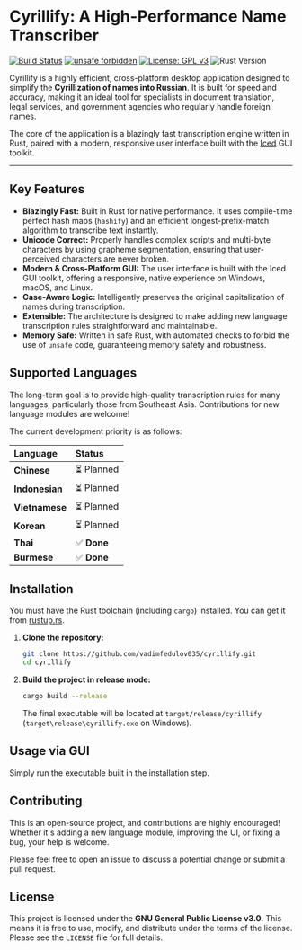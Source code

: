 # Cyrillify: A High-Performance Name Transcriber

[![Build Status](https://github.com/vadimfedulov035/cyrillify/actions/workflows/rust.yml/badge.svg)](https://github.com/vadimfedulov035/cyrillify/actions/workflows/rust.yml)
[![unsafe forbidden](https://img.shields.io/badge/unsafe-forbidden-success.svg)](https://github.com/rust-secure-code/safety-dance/)
[![License: GPL v3](https://img.shields.io/badge/License-GPLv3-blue.svg)](https://www.gnu.org/licenses/gpl-3.0)
![Rust Version](https://img.shields.io/badge/rust-stable-orange.svg)

Cyrillify is a highly efficient, cross-platform desktop application designed to simplify the **Cyrillization of names into Russian**. It is built for speed and accuracy, making it an ideal tool for specialists in document translation, legal services, and government agencies who regularly handle foreign names.

The core of the application is a blazingly fast transcription engine written in Rust, paired with a modern, responsive user interface built with the [Iced](https://iced.rs/) GUI toolkit.


---

## Key Features

*   **Blazingly Fast:** Built in Rust for native performance. It uses compile-time perfect hash maps (`hashify`) and an efficient longest-prefix-match algorithm to transcribe text instantly.
*   **Unicode Correct:** Properly handles complex scripts and multi-byte characters by using grapheme segmentation, ensuring that user-perceived characters are never broken.
*   **Modern & Cross-Platform GUI:** The user interface is built with the Iced GUI toolkit, offering a responsive, native experience on Windows, macOS, and Linux.
*   **Case-Aware Logic:** Intelligently preserves the original capitalization of names during transcription.
*   **Extensible:** The architecture is designed to make adding new language transcription rules straightforward and maintainable.
*   **Memory Safe:** Written in safe Rust, with automated checks to forbid the use of `unsafe` code, guaranteeing memory safety and robustness.

## Supported Languages

The long-term goal is to provide high-quality transcription rules for many languages, particularly those from Southeast Asia. Contributions for new language modules are welcome!

The current development priority is as follows:

| Language | Status |
| :--- | :--- |
| **Chinese** | ⏳ Planned |
| **Indonesian** | ⏳ Planned |
| **Vietnamese** | ⏳ Planned |
| **Korean** | ⏳ Planned |
| **Thai** | ✅ **Done** |
| **Burmese** | ✅ **Done** |

## Installation

You must have the Rust toolchain (including `cargo`) installed. You can get it from [rustup.rs](https://rustup.rs/).

1.  **Clone the repository:**
    ```bash
    git clone https://github.com/vadimfedulov035/cyrillify.git
    cd cyrillify
    ```

2.  **Build the project in release mode:**
    ```bash
    cargo build --release
    ```
    The final executable will be located at `target/release/cyrillify` (`target\release\cyrillify.exe` on Windows).

## Usage via GUI

Simply run the executable built in the installation step.

## Contributing

This is an open-source project, and contributions are highly encouraged! Whether it's adding a new language module, improving the UI, or fixing a bug, your help is welcome.

Please feel free to open an issue to discuss a potential change or submit a pull request.

## License

This project is licensed under the **GNU General Public License v3.0**. This means it is free to use, modify, and distribute under the terms of the license. Please see the `LICENSE` file for full details.
